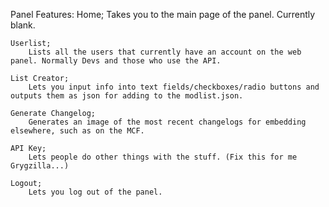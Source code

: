 Panel Features:
	Home;
		Takes you to the main page of the panel. Currently blank.
	
	Userlist;
		Lists all the users that currently have an account on the web panel. Normally Devs and those who use the API.

	List Creator;
		Lets you input info into text fields/checkboxes/radio buttons and outputs them as json for adding to the modlist.json.

	Generate Changelog;
		Generates an image of the most recent changelogs for embedding elsewhere, such as on the MCF.

	API Key;
		Lets people do other things with the stuff. (Fix this for me Grygzilla...)

	Logout;
		Lets you log out of the panel.